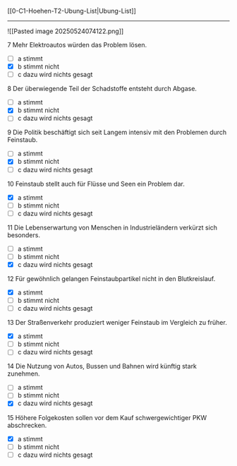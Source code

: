 [[0-C1-Hoehen-T2-Ubung-List|Ubung-List]]

---

![[Pasted image 20250524074122.png]]

7 Mehr Elektroautos würden das Problem lösen.  
- [ ] a stimmt  
- [x] b stimmt nicht  
- [ ] c dazu wird nichts gesagt  

8 Der überwiegende Teil der Schadstoffe entsteht durch Abgase.  
- [ ] a stimmt  
- [x] b stimmt nicht  
- [ ] c dazu wird nichts gesagt  

9 Die Politik beschäftigt sich seit Langem intensiv mit den Problemen durch Feinstaub.  
- [ ] a stimmt  
- [x] b stimmt nicht  
- [ ] c dazu wird nichts gesagt  

10 Feinstaub stellt auch für Flüsse und Seen ein Problem dar.  
- [x] a stimmt  
- [ ] b stimmt nicht  
- [ ] c dazu wird nichts gesagt  

11 Die Lebenserwartung von Menschen in Industrieländern verkürzt sich besonders.  
- [ ] a stimmt  
- [ ] b stimmt nicht  
- [x] c dazu wird nichts gesagt  

12 Für gewöhnlich gelangen Feinstaubpartikel nicht in den Blutkreislauf.  
- [x] a stimmt  
- [ ] b stimmt nicht  
- [ ] c dazu wird nichts gesagt  

13 Der Straßenverkehr produziert weniger Feinstaub im Vergleich zu früher.  
- [x] a stimmt  
- [ ] b stimmt nicht  
- [ ] c dazu wird nichts gesagt  

14 Die Nutzung von Autos, Bussen und Bahnen wird künftig stark zunehmen.  
- [ ] a stimmt  
- [ ] b stimmt nicht  
- [x] c dazu wird nichts gesagt  

15 Höhere Folgekosten sollen vor dem Kauf schwergewichtiger PKW abschrecken.  
- [x] a stimmt  
- [ ] b stimmt nicht  
- [ ] c dazu wird nichts gesagt  
